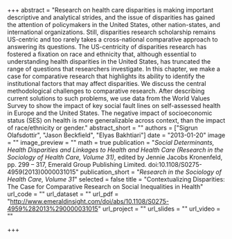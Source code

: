 +++
abstract = "Research on health care disparities is making important descriptive and analytical strides, and the issue of disparities has gained the attention of policymakers in the United States, other nation-states, and international organizations. Still, disparities research scholarship remains US-centric and too rarely takes a cross-national comparative approach to answering its questions. The US-centricity of disparities research has fostered a fixation on race and ethnicity that, although essential to understanding health disparities in the United States, has truncated the range of questions that researchers investigate. In this chapter, we make a case for comparative research that highlights its ability to identify the institutional factors that may affect disparities. We discuss the central methodological challenges to comparative research. After describing current solutions to such problems, we use data from the World Values Survey to show the impact of key social fault lines on self-assessed health in Europe and the United States. The negative impact of socioeconomic status (SES) on health is more generalizable across context, than the impact of race/ethnicity or gender."
abstract_short = ""
authors = ["Sigrun Olafsdottir", "Jason Beckfield", "Elyas Bakhtiari"]
date = "2013-01-20"
image = ""
image_preview = ""
math = true
publication = "*Social Determinants, Health Disparities and Linkages to Health and Health Care (Research in the Sociology of Health Care, Volume 31)*, edited by Jennie Jacobs Kronenfeld, pp. 299 – 317, Emerald Group Publishing Limited. doi:10.1108/S0275-4959(2013)0000031015"
publication_short = "*Research in the Sociology of Health Care, Volume 31*"
selected = false
title = "Contextualizing Disparities: The Case for Comparative Research on Social Inequalities in Health"
url_code = ""
url_dataset = ""
url_pdf = "http://www.emeraldinsight.com/doi/abs/10.1108/S0275-4959%282013%290000031015"
url_project = ""
url_slides = ""
url_video = ""

+++

